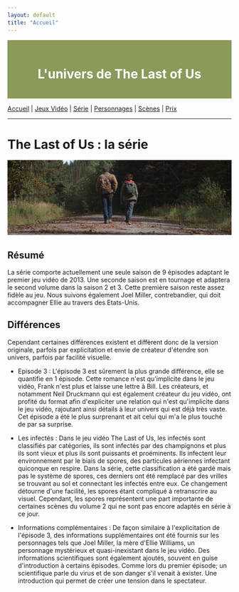 ```yaml
---
layout: default
title: "Accueil"
---
```


<div style="background-color: #8A9A5B; padding: 20px; text-align: center; color: white;">
    <h1>L'univers de The Last of Us </h1>
</div>

[Accueil](index.md) | [Jeux Vidéo](jeuxvideo.md) | [Série](serie.md) | [Personnages](personnages.md) | [Scènes](scenes.md) | [Prix](prix.md)

---


# The Last of Us : la série

![Road](assets/road.jpg)

## Résumé
La série comporte actuellement une seule saison de 9 épisodes adaptant le premier jeu vidéo de 2013. Une seconde saison est en tournage et adaptera le second volume dans la saison 2 et 3. Cette première saison reste assez fidèle au jeu. Nous suivons également Joel Miller, contrebandier, qui doit accompagner Ellie au travers des Etats-Unis.

## Différences
Cependant certaines différences existent et diffèrent donc de la version originale, parfois par explicitation et envie de créateur d'étendre son univers, parfois par facilité visuelle.

- Episode 3 : L'épisode 3 est sûrement la plus grande différence, elle se quantifie en 1 épisode. Cette romance n'est qu'implicite dans le jeu vidéo, Frank n'est plus et laisse une lettre à Bill.
Les créateurs, et notamment Neil Druckmann qui est également créateur du jeu vidéo, ont profité du format afin d'expliciter une relation qui n'est qu'implicite dans le jeu vidéo, rajoutant ainsi détails à leur univers qui est déjà très vaste.
Cet épisode a été le plus surprenant et ait celui qui m'a le plus touché de par sa surprise.

- Les infectés : Dans le jeu vidéo The Last of Us, les infectés sont classifiés par catégories, ils sont infectés par des champignons et plus ils sont vieux et plus ils sont puissants et proéminents.
Ils infectent leur environnement par le biais de spores, des particules aériennes infectant quiconque en respire. Dans la série, cette classification a été gardé mais pas le système de spores, ces derniers ont été remplacé par des vrilles se trouvant au sol et connectant les infectés entre eux.
Ce changement détourne d'une facilité, les spores étant compliqué à retranscrire au visuel. Cependant, les spores représentent une part importante de certaines scènes du volume 2 qui ne sont pas encore adaptés en série à ce jour.

 - Informations complémentaires : De façon similaire à l'explicitation de l'épisode 3, des informations supplémentaires ont été fournis sur les personnages tels que Joel Miller, la mère d'Ellie Williams, un personnage mystérieux et quasi-inexistant dans le jeu vidéo. Des informations scientifiques sont également ajoutés, souvent en guise d'introduction à certains épisodes. Comme lors du premier épisode; un scientifique parle du virus et de son danger s'il venait à exister. Une introduction qui permet de créer une tension dans le spectateur.

  
